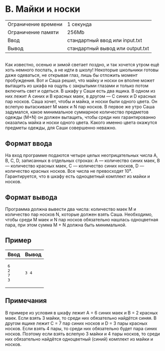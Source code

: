 <div class="problem-statement"><div class="header"><h1 class="title">B. Майки и носки</h1><table><tr class="time-limit"><td class="property-title">Ограничение времени</td><td>1&nbsp;секунда</td></tr><tr class="memory-limit"><td class="property-title">Ограничение памяти</td><td>256Mb</td></tr><tr class="input-file"><td class="property-title">Ввод</td><td colspan="1">стандартный ввод или input.txt</td></tr><tr class="output-file"><td class="property-title">Вывод</td><td colspan="1">стандартный вывод или output.txt</td></tr></table></div><h2></h2><div class="legend">
    Как известно, осенью и зимой светает поздно, и так хочется утром ещё хоть немного поспать, а не идти в школу! Некоторые школьники готовы даже одеваться, не открывая глаз, лишь бы отложить момент пробуждения. Вот и Саша решил, что майку и носки он вполне может вытащить из шкафа на ощупь с закрытыми глазами и только потом включить свет и одеться. В шкафу у Саши есть два ящика. В одном из них лежит A синих и B красных маек, в другом — C синих и D красных пар носков. Саша хочет, чтобы и майка, и носки были одного цвета. Он вслепую вытаскивает M маек и N пар носков. В первое же утро Саша задумался, какое минимальное суммарное количество предметов одежды (M+N) он должен вытащить, чтобы среди них гарантированно оказались майка и носки одного цвета. Какого именно цвета окажутся предметы одежды, для Саши совершенно неважно.
</p></div><h2>Формат ввода</h2><div class="input-specification"><p>
   На вход программе подаются четыре целых неотрицательных числа A, B, C, D, записанных в отдельных строках:
A — количество синих маек,
B — количество красных маек,
C — количество синих носков,
D — количество красных носков.
Все числа не превосходят 10⁹. Гарантируется, что в шкафу есть одноцветный комплект из майки и носков.
</p></div><h2>Формат вывода</h2><div class="output-specification"><p>
    Программа должна вывести два числа: количество маек M и количество пар носков N, которые должен взять Саша. Необходимо, чтобы среди M маек и N пар носков обязательно нашлась одноцветная пара, при этом сумма M + N должна быть минимальной.
</p></div><h2>Пример</h2><table class="sample-tests"><thead><tr><th>Ввод</th><th>Вывод</th></tr></thead><tbody><tr><td><pre>6
2
7
3
</pre></td><td><pre>3 4
</pre></td></tr></tbody></table><h2>
    Примечания</h2><div class="notes"> <p>
        В примере из условия в шкафу лежит A = 6 синих маек и B = 2 красных маек. Если взять 3 майки, то среди них обязательно найдётся синяя. В другом ящике лежит C = 7 пар синих носков и D = 3 пары красных носков. Если взять 4 пары, то среди них обязательно будет пара синих носков. Поэтому если взять вслепую 3 майки и 4 пары носков, то среди них обязательно найдётся одноцветный (синий) комплект из майки и носков.
    </p></div>
